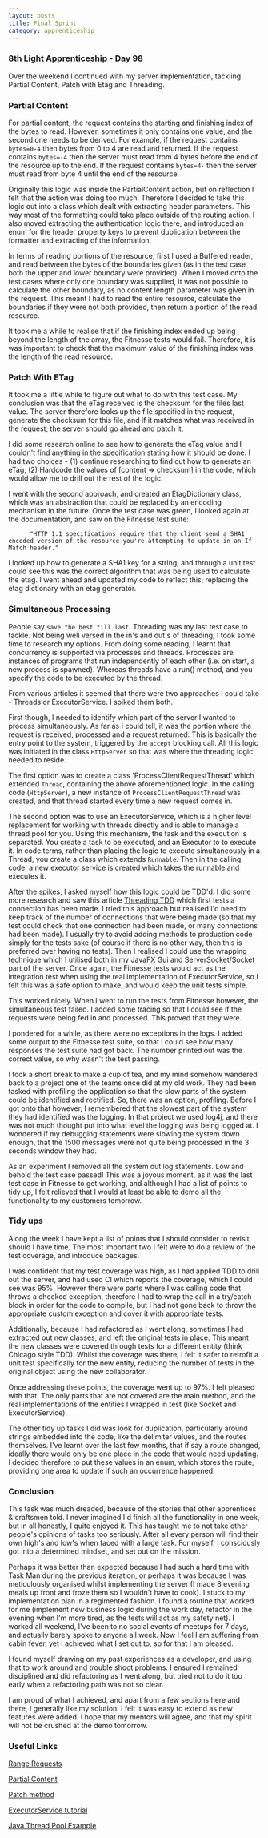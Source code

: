 ```yaml
---
layout: posts
title: Final Sprint
category: apprenticeship
---
```

### 8th Light Apprenticeship - Day 98

Over the weekend I continued with my server implementation, tackling Partial Content, Patch with Etag and Threading.

<!--break--> 

### Partial Content
For partial content, the request contains the starting and finishing index of the bytes to read. However, sometimes it only contains one value, and the second one needs to be derived. For example, if the request contains `bytes=0-4` then bytes from 0 to 4 are read and returned. If the request contains `bytes=-4` then the server must read from 4 bytes before the end of the resource up to the end.  If the request contains `bytes=4-` then the server must read from byte 4 until the end of the resource. 

Originally this logic was inside the PartialContent action, but on reflection I felt that the action was doing too much. Therefore I decided to take this logic out into a class which dealt with extracting header parameters. This way most of the formatting could take place outside of the routing action. I also moved extracting the authentication logic there, and introduced an enum for the header property keys to prevent duplication between the formatter and extracting of the information.

In terms of reading portions of the resource, first I used a Buffered reader, and read between the bytes of the boundaries given (as in the test case both the upper and lower boundary were provided). When I moved onto the test cases where only one boundary was supplied, it was not possible to calculate the other boundary, as no content length parameter was given in the request.  This meant I had to read the entire resource, calculate the boundaries if they were not both provided, then return a portion of the read resource.

It took me a while to realise that if the finishing index ended up being beyond the length of the array, the Fitnesse tests would fail. Therefore, it is was important to check that the maximum value of the finishing index was the length of the read resource.


### Patch With ETag

It took me a little while to figure out what to do with this test case. My conclusion was that the eTag received is the checksum for the files last value. The server therefore looks up the file specified in the request, generate the checksum for this file, and if it matches what was received in the request, the server should go ahead and patch it.

I did some research online to see how to generate the eTag value and I couldn't find anything in the specification stating how it should be done. I had two choices - (1) continue researching to find out how to generate an eTag, (2) Hardcode the values of [content => checksum] in the code, which would allow me to drill out the rest of the logic.

I went with the second approach, and created an EtagDictionary class, which was an abstraction that could be replaced by an encoding mechanism in the future. Once the test case was green, I looked again at the documentation, and saw on the Fitnesse test suite:

          "HTTP 1.1 specifications require that the client send a SHA1 encoded version of the resource you're attempting to update in an If-Match header."
          
I looked up how to generate a SHA1 key for a string, and through a unit test could see this was the correct algorithm that was being used to calculate the etag. I went ahead and updated my code to reflect this, replacing the etag dictionary with an etag generator.
 

### Simultaneous Processing

People say `save the best till last`. Threading was my last test case to tackle. Not being well versed in the in's and out's of threading, I took some time to research my options. From doing some reading, I learnt that concurrency is supported via processes and threads. Processes are instances of programs that run independently of each other (i.e. on start, a new process is spawned). Whereas threads have a run() method, and you specify the code to be executed by the thread.

From various articles it seemed that there were two approaches I could take - Threads or ExecutorService. I spiked them both.

First though, I needed to identify which part of the server I wanted to process simultaneously. As far as I could tell, it was the portion where the request is received, processed and a request returned. This is basically the entry point to the system, triggered by the `accept` blocking call. All this logic was initiated in the class `HttpServer` so that was where the threading logic needed to reside.

The first option was to create a class 'ProcessClientRequestThread' which extended `Thread`, containing the above aforementioned logic.  In the calling code (`HttpServer`), a new instance of `ProcessClientRequestThread` was created, and that thread started every time a new request comes in. 

The second option was to use an ExecutorService, which is a higher level replacement for working with threads directly and is able to manage a thread pool for you. Using this mechanism, the task and the execution is separated. You create a task to be executed, and an Executor to to execute it. In code terms, rather than placing the logic to execute simultaneously in a Thread, you create a class which extends `Runnable`. Then in the calling code, a new executor service is created which takes the runnable and executes it.

After the spikes, I asked myself how this logic could be TDD'd. I did some more research and saw this article [Threading TDD](https://dzone.com/articles/tdd-multithreaded-applications) which first tests a connection has been made. I tried this approach but realised I'd need to keep track of the number of connections that were being made (so that my test could check that one connection had been made, or many connections had been made). I usually try to avoid adding methods to production code simply for the tests sake (of course if there is no other way, then this is preferred over having no tests). Then I realised I could use the wrapping technique which I utilised both in my JavaFX Gui and ServerSocket/Socket part of the server. Once again, the Fitnesse tests would act as the integration test when using the real implementation of ExecutorService, so I felt this was a safe option to make, and would keep the unit tests simple.

This worked nicely. When I went to run the tests from Fitnesse however, the simultaneous test failed. I added some tracing so that I could see if the requests were being fed in and processed. This proved that they were.

I pondered for a while, as there were no exceptions in the logs. I added some output to the Fitnesse test suite, so that I could see how many responses the test suite had got back. The number printed out was the correct value, so why wasn't the test passing.

I took a short break to make a cup of tea, and my mind somehow wandered back to a project one of the teams once did at my old work. They had been tasked with profiling the application so that the slow parts of the system could be identified and rectified. So, there was an option, profiling. Before I got onto that however, I remembered that the slowest part of the system they had identified was the logging. In that project we used log4j, and there was not much thought put into what level the logging was being logged at. I wondered if my debugging statements were slowing the system down enough, that the 1500 messages were not quite being processed in the 3 seconds window they had.

As an experiment I removed all the system out log statements. Low and behold the test case passed! This was a joyous moment, as it was the last test case in Fitnesse to get working, and although I had a list of points to tidy up, I felt relieved that I would at least be able to demo all the functionality to my customers tomorrow.


### Tidy ups
Along the week I have kept a list of points that I should consider to revisit, should I have time. The most important two I felt were to do a review of the test coverage, and introduce packages.

I was confident that my test coverage was high, as I had applied TDD to drill out the server, and had used CI which reports the coverage, which I could see was 95%. However there were parts where I was calling code that throws a checked exception, therefore I had to wrap the call in a try/catch block in order for the code to compile, but I had not gone back to throw the appropriate custom exception and cover it with appropriate tests. 

Additionally, because I had refactored as I went along, sometimes I had extracted out new classes, and left the original tests in place. This meant the new classes were covered through tests for a different entity (think Chicago style TDD). Whilst the coverage was there, I felt it safer to retrofit a unit test specifically for the new entity, reducing the number of tests in the original object using the new collaborator.

Once addressing these points, the coverage went up to 97%. I felt pleased with that. The only parts that are not covered are the main method, and the real implementations of the entities I wrapped in test (like Socket and ExecutorService).

The other tidy up tasks I did was look for duplication, particularly around strings embedded into the code, like the delimiter values, and the routes themselves. I've learnt over the last few months, that if say a route changed, ideally there would only be one place in the code that would need updating. I decided therefore to put these values in an enum, which stores the route, providing one area to update if such an occurrence happened.

### Conclusion

This task was much dreaded, because of the stories that other apprentices & craftsmen told. I never imagined I'd finish all the functionality in one week, but in all honestly, I quite enjoyed it. This has taught me to not take other people's opinions of tasks too seriously. After all every person will find their own high's and low's when faced with a large task. For myself, I consciously got into a determined mindset, and set out on the mission.

Perhaps it was better than expected because I had such a hard time with Task Man during the previous iteration, or perhaps it was because I was meticulously organised whilst implementing the server (I made 8 evening meals up front and froze them so I wouldn't have to cook). I stuck to my implementation plan in a regimented fashion. I found a routine that worked for me (implement new business logic during the work day, refactor in the evening when I'm more tired, as the tests will act as my safety net). I worked all weekend, I've been to no social events of meetups for 7 days, and actually barely spoke to anyone all week.  Now I feel I am suffering from cabin fever, yet I achieved what I set out to, so for that I am pleased.

I found myself drawing on my past experiences as a developer, and using that to work around and trouble shoot problems. I ensured I remained disciplined and did refactoring as I went along, but tried not to do it too early when a refactoring path was not so clear.

I am proud of what I achieved, and apart from a few sections here and there, I generally like my solution. I felt it was easy to extend as new features were added. I hope that my mentors will agree, and that my spirit will not be crushed at the demo tomorrow.


### Useful Links

[Range Requests](https://tools.ietf.org/html/rfc7233)

[Partial Content](https://www.w3.org/Protocols/rfc2616/rfc2616-sec10.html#sec10.2.7)

[Patch method](https://greenbytes.de/tech/webdav/draft-dusseault-http-patch-08.html#rfc.section.2.1)

[ExecutorService tutorial](http://examples.javacodegeeks.com/core-java/util/concurrent/executorservice/java-executorservice-example-tutorial/)

[Java Thread Pool Example](http://howtodoinjava.com/core-java/multi-threading/java-thread-pool-executor-example/)